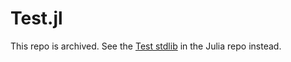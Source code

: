 Test.jl
=======

This repo is archived. See the [Test stdlib](https://github.com/JuliaLang/julia/tree/master/stdlib/Test) in the Julia repo instead.
